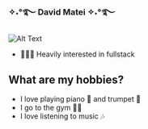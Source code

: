 ### ✧˖°࿐ David Matei ✧˖°࿐
![Alt Text](https://user-images.githubusercontent.com/63386979/170636410-12bef17a-ca4c-494b-8efa-5856f8fb9ee9.gif)

- 👨🏻‍💻 Heavily interested in fullstack

## What are my hobbies? 
- I love playing piano 🎹 and trumpet 🎺
- I go to the gym 🏋🏼
- I love listening to music 🎶
